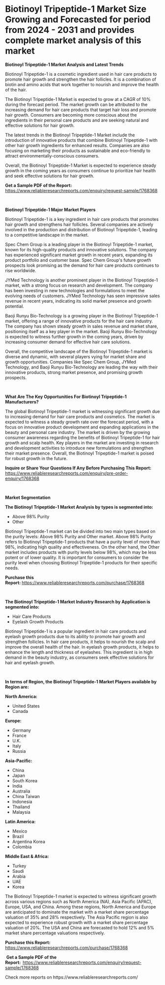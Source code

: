 <p><h1>Biotinoyl Tripeptide-1 Market Size Growing and Forecasted for period from 2024 - 2031 and provides complete market analysis of this market</h1></p><p><strong>Biotinoyl Tripeptide-1 Market Analysis and Latest Trends</strong></p>
<p><p>Biotinoyl Tripeptide-1 is a cosmetic ingredient used in hair care products to promote hair growth and strengthen the hair follicles. It is a combination of biotin and amino acids that work together to nourish and improve the health of the hair.</p><p>The Biotinoyl Tripeptide-1 Market is expected to grow at a CAGR of 10% during the forecast period. The market growth can be attributed to the increasing demand for hair care products that target hair loss and promote hair growth. Consumers are becoming more conscious about the ingredients in their personal care products and are seeking natural and effective solutions for hair growth.</p><p>The latest trends in the Biotinoyl Tripeptide-1 Market include the introduction of innovative products that combine Biotinoyl Tripeptide-1 with other hair growth ingredients for enhanced results. Companies are also focusing on marketing their products as sustainable and eco-friendly to attract environmentally-conscious consumers.</p><p>Overall, the Biotinoyl Tripeptide-1 Market is expected to experience steady growth in the coming years as consumers continue to prioritize hair health and seek effective solutions for hair growth.</p></p>
<p><strong>Get a Sample PDF of the Report:&nbsp;</strong> <a href="https://www.reliableresearchreports.com/enquiry/request-sample/1768368">https://www.reliableresearchreports.com/enquiry/request-sample/1768368</a></p>
<p>&nbsp;</p>
<p><strong>Biotinoyl Tripeptide-1 Major Market Players</strong></p>
<p><p>Biotinoyl Tripeptide-1 is a key ingredient in hair care products that promotes hair growth and strengthens hair follicles. Several companies are actively involved in the production and distribution of Biotinoyl Tripeptide-1, leading to a competitive landscape in the market.</p><p>Spec Chem Group is a leading player in the Biotinoyl Tripeptide-1 market, known for its high-quality products and innovative solutions. The company has experienced significant market growth in recent years, expanding its product portfolio and customer base. Spec Chem Group's future growth prospects look promising as the demand for hair care products continues to rise worldwide.</p><p>JYMed Technology is another prominent player in the Biotinoyl Tripeptide-1 market, with a strong focus on research and development. The company has been investing in new technologies and formulations to meet the evolving needs of customers. JYMed Technology has seen impressive sales revenue in recent years, indicating its solid market presence and growth potential.</p><p>Baoji Runyu Bio-Technology is a growing player in the Biotinoyl Tripeptide-1 market, offering a range of innovative products for the hair care industry. The company has shown steady growth in sales revenue and market share, positioning itself as a key player in the market. Baoji Runyu Bio-Technology is expected to witness further growth in the coming years, driven by increasing consumer demand for effective hair care solutions.</p><p>Overall, the competitive landscape of the Biotinoyl Tripeptide-1 market is diverse and dynamic, with several players vying for market share and growth opportunities. Companies like Spec Chem Group, JYMed Technology, and Baoji Runyu Bio-Technology are leading the way with their innovative products, strong market presence, and promising growth prospects.</p></p>
<p>&nbsp;</p>
<p><strong>What Are The Key Opportunities For Biotinoyl Tripeptide-1 Manufacturers?</strong></p>
<p><p>The global Biotinoyl Tripeptide-1 market is witnessing significant growth due to increasing demand for hair care products and cosmetics. The market is expected to witness a steady growth rate over the forecast period, with a focus on innovative product development and expanding applications in the beauty and personal care industry. The market is driven by the growing consumer awareness regarding the benefits of Biotinoyl Tripeptide-1 for hair growth and scalp health. Key players in the market are investing in research and development activities to introduce new formulations and strengthen their market presence. Overall, the Biotinoyl Tripeptide-1 market is poised for robust growth in the future.</p></p>
<p><strong>Inquire or Share Your Questions If Any Before Purchasing This Report:</strong> <a href="https://www.reliableresearchreports.com/enquiry/pre-order-enquiry/1768368">https://www.reliableresearchreports.com/enquiry/pre-order-enquiry/1768368</a></p>
<p>&nbsp;</p>
<p><strong>Market Segmentation</strong></p>
<p><strong>The Biotinoyl Tripeptide-1 Market Analysis by types is segmented into:</strong></p>
<p><ul><li>Above 98% Purity</li><li>Other</li></ul></p>
<p><p>Biotinoyl Tripeptide-1 market can be divided into two main types based on the purity levels: Above 98% Purity and Other market. Above 98% Purity refers to Biotinoyl Tripeptide-1 products that have a purity level of more than 98%, indicating high quality and effectiveness. On the other hand, the Other market includes products with purity levels below 98%, which may be less potent or of lower quality. It is important for consumers to consider the purity level when choosing Biotinoyl Tripeptide-1 products for their specific needs.</p></p>
<p><strong>Purchase this Report:&nbsp;</strong><a href="https://www.reliableresearchreports.com/purchase/1768368">https://www.reliableresearchreports.com/purchase/1768368</a></p>
<p>&nbsp;</p>
<p><strong>The Biotinoyl Tripeptide-1 Market Industry Research by Application is segmented into:</strong></p>
<p><ul><li>Hair Care Products</li><li>Eyelash Growth Products</li></ul></p>
<p><p>Biotinoyl Tripeptide-1 is a popular ingredient in hair care products and eyelash growth products due to its ability to promote hair growth and strengthen follicles. In hair care products, it helps to nourish the scalp and improve the overall health of the hair. In eyelash growth products, it helps to enhance the length and thickness of eyelashes. This ingredient is in high demand in the beauty industry, as consumers seek effective solutions for hair and eyelash growth.</p></p>
<p>&nbsp;</p>
<p><strong>In terms of Region, the Biotinoyl Tripeptide-1 Market Players available by Region are:</strong></p>
<p>
    <p> <strong> North America: </strong>
        <ul>
            <li>United States</li>
            <li>Canada</li>
        </ul>
        </p> 
    <p> <strong> Europe: </strong>
        <ul>
            <li>Germany</li>
            <li>France</li>
            <li>U.K.</li>
            <li>Italy</li>
            <li>Russia</li>
        </ul>
        </p> 
    <p> <strong> Asia-Pacific: </strong>
        <ul>
            <li>China</li>
            <li>Japan</li>
            <li>South Korea</li>
            <li>India</li>
            <li>Australia</li>
            <li>China Taiwan</li>
            <li>Indonesia</li>
            <li>Thailand</li>
            <li>Malaysia</li>
        </ul>
        </p> 
    <p> <strong> Latin America: </strong>
        <ul>
            <li>Mexico</li>
            <li>Brazil</li>
            <li>Argentina Korea</li>
            <li>Colombia</li>
        </ul>
        </p> 
    <p> <strong> Middle East & Africa: </strong>
        <ul>
            <li>Turkey</li>
            <li>Saudi</li>
            <li>Arabia</li>
            <li>UAE</li>
            <li>Korea</li>
        </ul>
    </p>
    </p>
<p><p>The Biotinoyl Tripeptide-1 market is expected to witness significant growth across various regions such as North America (NA), Asia Pacific (APAC), Europe, USA, and China. Among these regions, North America and Europe are anticipated to dominate the market with a market share percentage valuation of 35% and 28% respectively. The Asia Pacific region is also expected to experience robust growth with a market share percentage valuation of 20%. The USA and China are forecasted to hold 12% and 5% market share percentage valuations respectively.</p></p>
<p><strong>Purchase this Report: </strong><a href="https://www.reliableresearchreports.com/purchase/1768368">https://www.reliableresearchreports.com/purchase/1768368</a></p>
<p>&nbsp;<strong>Get a Sample PDF of the Report:&nbsp;&nbsp;</strong><a href="https://www.reliableresearchreports.com/enquiry/request-sample/1768368">https://www.reliableresearchreports.com/enquiry/request-sample/1768368</a></p>
<p><strong></strong></p>
<p>Check more reports on https://www.reliableresearchreports.com/</p>